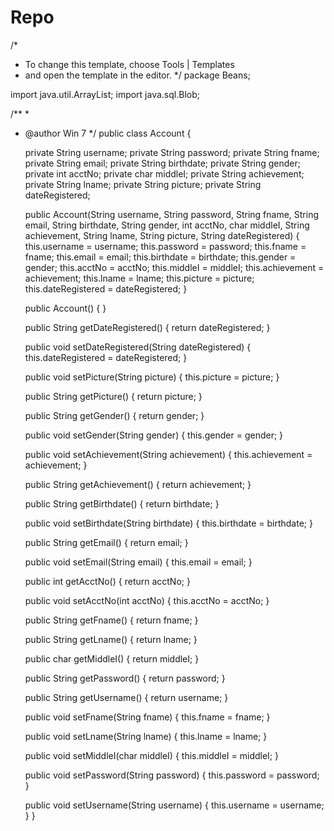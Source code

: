 Repo
====
/*
 * To change this template, choose Tools | Templates
 * and open the template in the editor.
 */
package Beans;

import java.util.ArrayList;
import java.sql.Blob;

/**
 *
 * @author Win 7
 */
public class Account {

    private String username;
    private String password;
    private String fname;
    private String email;
    private String birthdate;
    private String gender;
    private int acctNo;
    private char middleI;
    private String achievement;
    private String lname;
    private String picture;
    private String dateRegistered;

    public Account(String username, String password, String fname, String email, String birthdate, String gender, int acctNo, char middleI, String achievement, String lname, String picture, String dateRegistered) {
        this.username = username;
        this.password = password;
        this.fname = fname;
        this.email = email;
        this.birthdate = birthdate;
        this.gender = gender;
        this.acctNo = acctNo;
        this.middleI = middleI;
        this.achievement = achievement;
        this.lname = lname;
        this.picture = picture;
        this.dateRegistered = dateRegistered;
    }


    public Account() {
    }
    
    
    

    public String getDateRegistered() {
        return dateRegistered;
    }

    public void setDateRegistered(String dateRegistered) {
        this.dateRegistered = dateRegistered;
    }

    public void setPicture(String picture) {
        this.picture = picture;
    }

    public String getPicture() {
        return picture;
    }


    public String getGender() {
        return gender;
    }

    public void setGender(String gender) {
        this.gender = gender;
    }

    public void setAchievement(String achievement) {
        this.achievement = achievement;
    }

    public String getAchievement() {
        return achievement;
    }

    public String getBirthdate() {
        return birthdate;
    }

    public void setBirthdate(String birthdate) {
        this.birthdate = birthdate;
    }

    public String getEmail() {
        return email;
    }

    public void setEmail(String email) {
        this.email = email;
    }

    public int getAcctNo() {
        return acctNo;
    }

    public void setAcctNo(int acctNo) {
        this.acctNo = acctNo;
    }

    public String getFname() {
        return fname;
    }

    public String getLname() {
        return lname;
    }

    public char getMiddleI() {
        return middleI;
    }

    public String getPassword() {
        return password;
    }

    public String getUsername() {
        return username;
    }

    public void setFname(String fname) {
        this.fname = fname;
    }

    public void setLname(String lname) {
        this.lname = lname;
    }

    public void setMiddleI(char middleI) {
        this.middleI = middleI;
    }

    public void setPassword(String password) {
        this.password = password;
    }

    public void setUsername(String username) {
        this.username = username;
    }
}
